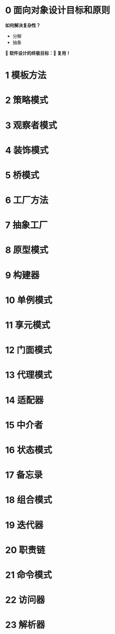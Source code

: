 # 0 面向对象设计目标和原则

**如何解决复杂性？**

- 分解
- 抽象

🎯 **软件设计的终极目标：🔁 复用！**



# 1 模板方法

# 2 策略模式

# 3 观察者模式

# 4 装饰模式

# 5 桥模式

# 6 工厂方法

# 7 抽象工厂

# 8 原型模式

# 9 构建器

# 10 单例模式

# 11 享元模式

# 12 门面模式

# 13 代理模式

# 14 适配器

# 15 中介者

# 16 状态模式

# 17 备忘录

# 18 组合模式

# 19 迭代器

# 20 职责链

# 21 命令模式

# 22 访问器

# 23 解析器